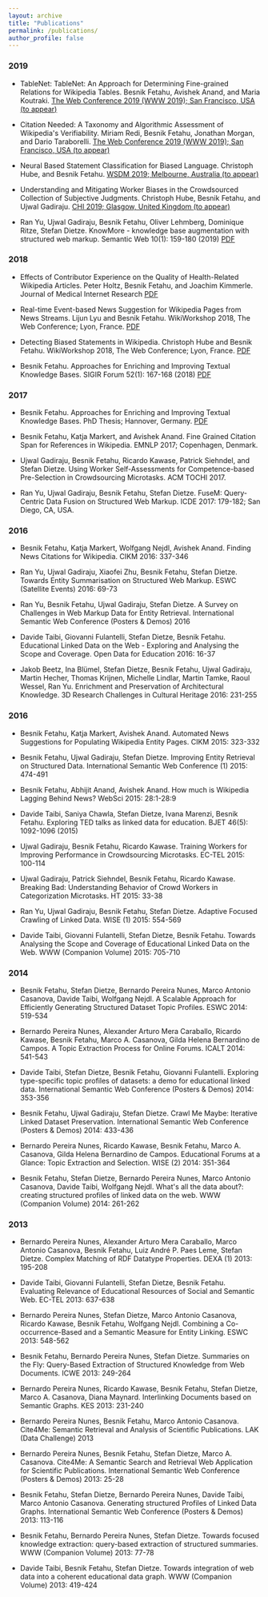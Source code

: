 ```yaml
---
layout: archive
title: "Publications"
permalink: /publications/
author_profile: false
---
```


### 2019

*	TableNet: TableNet: An Approach for Determining Fine-grained Relations for Wikipedia Tables. Besnik Fetahu, Avishek Anand, and Maria Koutraki. 
[The Web Conference 2019 (WWW 2019); San Francisco, USA (to appear)](http://www2019.thewebconf.org)

* Citation Needed: A Taxonomy and Algorithmic Assessment of Wikipedia's Verifiability. Miriam Redi, Besnik Fetahu, Jonathan Morgan, and Dario Taraborelli. [The Web Conference 2019 (WWW 2019); San Francisco, USA (to appear)](http://www2019.thewebconf.org)

* Neural Based Statement Classification for Biased Language. Christoph Hube, and Besnik Fetahu. [WSDM 2019; Melbourne, Australia (to appear)](http://www.wsdm-conference.org/2019)

* Understanding and Mitigating Worker Biases in the Crowdsourced Collection of Subjective Judgments. Christoph Hube, Besnik Fetahu, and Ujwal Gadiraju.  [CHI 2019; Glasgow, United Kingdom (to appear)](https://chi2019.acm.org)

* Ran Yu, Ujwal Gadiraju, Besnik Fetahu, Oliver Lehmberg, Dominique Ritze, Stefan Dietze. KnowMore - knowledge base augmentation with structured web markup. Semantic Web 10(1): 159-180 (2019) [PDF](https://doi.org/10.3233/SW-180304)

### 2018

* Effects of Contributor Experience on the Quality of Health-Related Wikipedia Articles. Peter Holtz, Besnik Fetahu, and Joachim Kimmerle. Journal of Medical Internet Research [PDF](https://www.jmir.org/2018/5/e171/)

* Real-time Event-based News Suggestion for Wikipedia Pages from News Streams. Lijun Lyu and Besnik Fetahu. WikiWorkshop 2018, The Web Conference; Lyon, France. [PDF](https://doi.org/10.1145/3184558.3191642)

* Detecting Biased Statements in Wikipedia. Christoph Hube and Besnik Fetahu.  WikiWorkshop 2018, The Web Conference; Lyon, France. [PDF](https://doi.org/10.1145/3184558.3191640)

* Besnik Fetahu. Approaches for Enriching and Improving Textual Knowledge Bases. SIGIR Forum 52(1): 167-168 (2018) [PDF](https://doi.org/10.1145/3274784.3274806)


### 2017

* Besnik Fetahu.	Approaches for Enriching and Improving Textual Knowledge Bases. PhD Thesis; Hannover, Germany. [PDF]()

* Besnik Fetahu, Katja Markert, and Avishek Anand. Fine Grained Citation Span for References in Wikipedia. EMNLP 2017; Copenhagen, Denmark.

* Ujwal Gadiraju, Besnik Fetahu, Ricardo Kawase, Patrick Siehndel, and Stefan Dietze. Using Worker Self-Assessments for Competence-based Pre-Selection in Crowdsourcing Microtasks. ACM TOCHI 2017.

* Ran Yu, Ujwal Gadiraju, Besnik Fetahu, Stefan Dietze. FuseM: Query-Centric Data Fusion on Structured Web Markup. ICDE 2017: 179-182; San Diego, CA, USA.


### 2016

* Besnik Fetahu, Katja Markert, Wolfgang Nejdl, Avishek Anand. Finding News Citations for Wikipedia. CIKM 2016: 337-346
* Ran Yu, Ujwal Gadiraju, Xiaofei Zhu, Besnik Fetahu, Stefan Dietze. Towards Entity Summarisation on Structured Web Markup. ESWC (Satellite Events) 2016: 69-73

* Ran Yu, Besnik Fetahu, Ujwal Gadiraju, Stefan Dietze. A Survey on Challenges in Web Markup Data for Entity Retrieval. International Semantic Web Conference (Posters & Demos) 2016

* Davide Taibi, Giovanni Fulantelli, Stefan Dietze, Besnik Fetahu. Educational Linked Data on the Web - Exploring and Analysing the Scope and Coverage. Open Data for Education 2016: 16-37

* Jakob Beetz, Ina Blümel, Stefan Dietze, Besnik Fetahu, Ujwal Gadiraju, Martin Hecher, Thomas Krijnen, Michelle Lindlar, Martin Tamke, Raoul Wessel, Ran Yu. Enrichment and Preservation of Architectural Knowledge. 3D Research Challenges in Cultural Heritage 2016: 231-255


### 2016

* Besnik Fetahu, Katja Markert, Avishek Anand. Automated News Suggestions for Populating Wikipedia Entity Pages. CIKM 2015: 323-332

* Besnik Fetahu, Ujwal Gadiraju, Stefan Dietze. Improving Entity Retrieval on Structured Data. International Semantic Web Conference (1) 2015: 474-491

* Besnik Fetahu, Abhijit Anand, Avishek Anand. How much is Wikipedia Lagging Behind News? WebSci 2015: 28:1-28:9

* Davide Taibi, Saniya Chawla, Stefan Dietze, Ivana Marenzi, Besnik Fetahu. Exploring TED talks as linked data for education. BJET 46(5): 1092-1096 (2015)

* Ujwal Gadiraju, Besnik Fetahu, Ricardo Kawase. Training Workers for Improving Performance in Crowdsourcing Microtasks. EC-TEL 2015: 100-114

* Ujwal Gadiraju, Patrick Siehndel, Besnik Fetahu, Ricardo Kawase. Breaking Bad: Understanding Behavior of Crowd Workers in Categorization Microtasks. HT 2015: 33-38

* Ran Yu, Ujwal Gadiraju, Besnik Fetahu, Stefan Dietze. Adaptive Focused Crawling of Linked Data. WISE (1) 2015: 554-569

* Davide Taibi, Giovanni Fulantelli, Stefan Dietze, Besnik Fetahu. Towards Analysing the Scope and Coverage of Educational Linked Data on the Web. WWW (Companion Volume) 2015: 705-710


### 2014

* Besnik Fetahu, Stefan Dietze, Bernardo Pereira Nunes, Marco Antonio Casanova, Davide Taibi, Wolfgang Nejdl. A Scalable Approach for Efficiently Generating Structured Dataset Topic Profiles. ESWC 2014: 519-534

* Bernardo Pereira Nunes, Alexander Arturo Mera Caraballo, Ricardo Kawase, Besnik Fetahu, Marco A. Casanova, Gilda Helena Bernardino de Campos. A Topic Extraction Process for Online Forums. ICALT 2014: 541-543

* Davide Taibi, Stefan Dietze, Besnik Fetahu, Giovanni Fulantelli. Exploring type-specific topic profiles of datasets: a demo for educational linked data. International Semantic Web Conference (Posters & Demos) 2014: 353-356

* Besnik Fetahu, Ujwal Gadiraju, Stefan Dietze. Crawl Me Maybe: Iterative Linked Dataset Preservation. International Semantic Web Conference (Posters & Demos) 2014: 433-436

* Bernardo Pereira Nunes, Ricardo Kawase, Besnik Fetahu, Marco A. Casanova, Gilda Helena Bernardino de Campos. Educational Forums at a Glance: Topic Extraction and Selection. WISE (2) 2014: 351-364

* Besnik Fetahu, Stefan Dietze, Bernardo Pereira Nunes, Marco Antonio Casanova, Davide Taibi, Wolfgang Nejdl. What's all the data about?: creating structured profiles of linked data on the web. WWW (Companion Volume) 2014: 261-262


### 2013

* Bernardo Pereira Nunes, Alexander Arturo Mera Caraballo, Marco Antonio Casanova, Besnik Fetahu, Luiz André P. Paes Leme, Stefan Dietze. Complex Matching of RDF Datatype Properties. DEXA (1) 2013: 195-208

* Davide Taibi, Giovanni Fulantelli, Stefan Dietze, Besnik Fetahu. Evaluating Relevance of Educational Resources of Social and Semantic Web. EC-TEL 2013: 637-638

* Bernardo Pereira Nunes, Stefan Dietze, Marco Antonio Casanova, Ricardo Kawase, Besnik Fetahu, Wolfgang Nejdl. Combining a Co-occurrence-Based and a Semantic Measure for Entity Linking. ESWC 2013: 548-562

* Besnik Fetahu, Bernardo Pereira Nunes, Stefan Dietze. Summaries on the Fly: Query-Based Extraction of Structured Knowledge from Web Documents. ICWE 2013: 249-264

* Bernardo Pereira Nunes, Ricardo Kawase, Besnik Fetahu, Stefan Dietze, Marco A. Casanova, Diana Maynard. Interlinking Documents based on Semantic Graphs. KES 2013: 231-240

* Bernardo Pereira Nunes, Besnik Fetahu, Marco Antonio Casanova. Cite4Me: Semantic Retrieval and Analysis of Scientific Publications. LAK (Data Challenge) 2013

* Bernardo Pereira Nunes, Besnik Fetahu, Stefan Dietze, Marco A. Casanova. Cite4Me: A Semantic Search and Retrieval Web Application for Scientific Publications. International Semantic Web Conference (Posters & Demos) 2013: 25-28

* Besnik Fetahu, Stefan Dietze, Bernardo Pereira Nunes, Davide Taibi, Marco Antonio Casanova. Generating structured Profiles of Linked Data Graphs. International Semantic Web Conference (Posters & Demos) 2013: 113-116

* Besnik Fetahu, Bernardo Pereira Nunes, Stefan Dietze. Towards focused knowledge extraction: query-based extraction of structured summaries. WWW (Companion Volume) 2013: 77-78

* Davide Taibi, Besnik Fetahu, Stefan Dietze. Towards integration of web data into a coherent educational data graph. WWW (Companion Volume) 2013: 419-424

